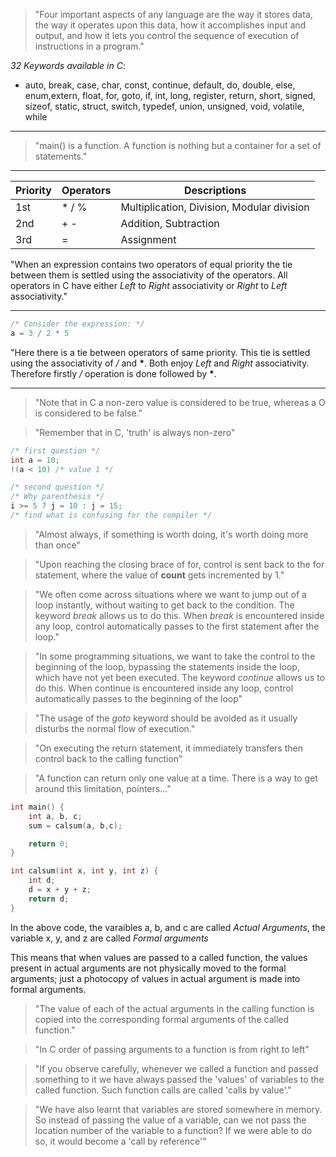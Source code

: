 > "Four important aspects of any language are the way it stores data, the way it operates upon this data, how it accomplishes input and output, and how it lets you control the sequence of execution of instructions in a program."


*32 Keywords available in C*:

- auto, break, case, char, const, continue, default, do, double, else, enum,extern, float, for, goto, if, int, long, register, return, short, signed, sizeof, static, struct, switch, typedef, union, unsigned, void, volatile, while
 
---

> "main() is a function. A function is nothing but a container for a set of statements."

---

| Priority | Operators | Descriptions                                |
|----------|-----------|---------------------------------------------|
| 1st      | * / %     | Multiplication, Division, Modular division  |
| 2nd      | + -       | Addition, Subtraction                       |
| 3rd      | =         | Assignment                                  |

"When an expression contains two operators of equal priority the tie between them is settled using the associativity of the operators. All operators in C have either *Left* to *Right* associativity or *Right* to *Left* associativity."

---


```c
/* Consider the expression: */
a = 3 / 2 * 5
```

"Here there is a tie between operators of same priority. This tie is settled using the associativity of */* and __*__. Both enjoy *Left* and *Right* associativity. Therefore firstly */* operation is done followed by __*__.

---

> "Note that in C a non-zero value is considered to be true, whereas a O is considered to be false."

> "Remember that in C, 'truth' is always non-zero"


```c
/* first question */
int a = 10;
!(a < 10) /* value 1 */

/* second question */
/* Why parenthesis */
i >= 5 ? j = 10 : j = 15;
/* find what is confusing for the compiler */
```


> "Almost always, if something is worth doing, it's worth doing more than once"


> "Upon reaching the closing brace of for, control is sent back to the for statement, where the value of **count** gets incremented by 1."


> "We often come across situations where we want to jump out of a loop instantly, without waiting to get back to the condition. The keyword *break* allows us to do this. When *break* is encountered inside any loop, control automatically passes to the first statement after the loop."


> "In some programming situations, we want to take the control to the beginning of the loop, bypassing the statements inside the loop, which have not yet been executed. The keyword *continue* allows us to do this. When continue is encountered inside any loop, control automatically passes to the beginning of the loop"

> "The usage of the *goto* keyword should be avoided as it usually disturbs the normal flow of execution."

> "On executing the return statement, it immediately transfers then control back to the calling function"

> "A function can return only one value at a time. There is a way to get around this limitation, pointers..."

```c
int main() {
    int a, b, c;
    sum = calsum(a, b,c);

    return 0;
}

int calsum(int x, int y, int z) {
    int d;
    d = x + y + z;
    return d;
}
```

In the above code, the varaibles a, b, and c are called *Actual Arguments*,
the variable x, y, and z are called *Formal arguments*


This means that when values are passed to a called function, the values present in actual arguments are not physically moved to the formal arguments; just a photocopy of values in actual argument is made into formal arguments.

> "The value of each of the actual arguments in the calling function is copied into the corresponding formal arguments of the called function."

> "In C order of passing arguments to a function is from right to left"

> "If you observe carefully, whenever we called a function and passed something to it we have always passed the 'values' of variables to the called function. Such function calls are called 'calls by value'."

> "We have also learnt that variables are stored somewhere in memory. So instead of passing the value of a variable, can we not pass the location number of the variable to a function? If we were able to do so, it would become a 'call by reference'"

